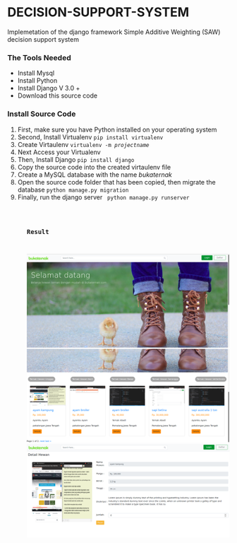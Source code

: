# DECISION-SUPPORT-SYSTEM
Implemetation of the django framework Simple Additive Weighting (SAW) decision support system
<h3>The Tools Needed</h3>
<ul>
<li>Install Mysql</li>
<li>Install Python</li>
<li>Install Django V 3.0 + </li>
<li>Download this source code</li>
</ul>
<h3>Install Source Code </h3>
<ol>
<li>First, make sure you have Python installed on your operating system</li>
<li>Second, Install Virtualenv <code>pip install virtualenv</code></li>
<li>Create Virtaulenv <code>virtualenv -m <i>projectname</i> </code></li>
<li>Next Access your Virtualenv</li>
<li>Then, Install Django <code>pip install django</code></li>
<li>Copy the source code into the created virtaulenv file</li>
<li>Create a MySQL database with the name <i>bukaternak</i></li>
<li>Open the source code folder that has been copied, then migrate the database <code>python manage.py migration</code></li>
<li>Finally, run the django server <code> python manage.py runserver</li>
<ol>
<h3>Result </h3>

<img src = 'https://github.com/DimasGithub/ternak/blob/master/Screenshot%20from%202021-07-12%2011-47-43.png'/>
<img src = 'https://github.com/DimasGithub/ternak/blob/master/Screenshot%20from%202021-07-12%2011-56-11.png'/>
<img src = 'https://github.com/DimasGithub/ternak/blob/master/terkahir.png'/>
